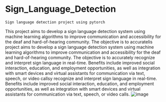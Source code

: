 # Sign_Language_Detection

```
Sign language detection project using pytorch
```

This project aims to develop a sign language detection system using machine learning algorithms to improve communication and accessibility for the deaf and hard-of-hearing community. The objective is to accuratelis project aims to develop a sign language detection system using machine learning algorithms to improve communication and accessibility for the deaf and hard-of-hearing community. 
The objective is to accurately recognize and interpret sign language in real-time. Benefits include improved social interaction, education, and employment opportunities, as well as integration with smart devices and virtual assistants for communication via text, speech, or video callsy recognize and interpret sign language in real-time. Benefits include improved social interaction, education, and employment opportunities, as well as integration with smart devices and virtual assistants for communication via text, speech, or video calls.
![image](https://user-images.githubusercontent.com/113009783/235337933-3e0d46a6-c6f0-4bac-9d07-507bf2d0520f.png)
